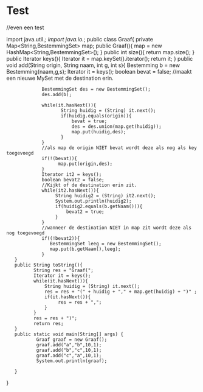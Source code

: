 Test
====

//even een test

import java.util.*;
import java.io.*;
public class Graaf{
       private Map<String,BestemmingSet> map;
       public Graaf(){
              map = new HashMap<String,BestemmingSet>();
       }
       public int size(){
              return map.size();
       }
       public Iterator keys(){
              Iterator it = map.keySet().iterator();
              return it;
       }
       public void add(String origin, String naam, int g, int s){
                 Bestemming b = new Bestemming(naam,g,s);
                 Iterator it = keys();
                 boolean bevat = false;
                 //maakt een nieuwe MySet met de destination erin.

                 BestemmingSet des = new BestemmingSet();
                 des.add(b);

                 while(it.hasNext()){
                        String huidig = (String) it.next();
                        if(huidig.equals(origin)){
                            bevat = true;
                            des = des.union(map.get(huidig));
                            map.put(huidig,des);
                        }
                 }
                 //als map de origin NIET bevat wordt deze als nog als key toegevoegd
                 if(!(bevat)){
                       map.put(origin,des);
                 }
                 Iterator it2 = keys();
                 boolean bevat2 = false;
                 //Kijkt of de destination erin zit.
                 while(it2.hasNext()){
                      String huidig2 = (String) it2.next();
                      System.out.println(huidig2);
                      if(huidig2.equals(b.getNaam())){
                          bevat2 = true;
                      }
                 }
                 //wanneer de destination NIET in map zit wordt deze als nog toegevoegd
                 if((!bevat2)){
                    BestemmingSet leeg = new BestemmingSet();
                    map.put(b.getNaam(),leeg);
                 }
       }
       public String toString(){
              String res = "Graaf(";
              Iterator it = keys();
              while(it.hasNext()){
                  String huidig = (String) it.next();
                  res = res + "(" + huidig + "," + map.get(huidig) + ")" ;
                  if(it.hasNext()){
                       res = res + ",";
                  }
              }
              res = res + ")";
              return res;
       }
       public static void main(String[] args) {
               Graaf graaf = new Graaf();
               graaf.add("a","b",10,1);
               graaf.add("b","c",10,1);
               graaf.add("c","a",10,1);
               System.out.println(graaf);

       } 


}
